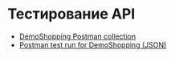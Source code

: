 # Тестирование API
- [DemoShopping Postman collection](https://www.postman.com/lola-3906921/workspace/lola-s-workspace/collection/45692595-31c16aa8-33f7-42be-b696-670706eb8261?action=share&creator=45692595&active-environment=45692595-b1144a73-3504-4267-9995-7a45483c7354)
- [Postman test run for DemoShopping (JSON)](https://github.com/user-attachments/files/20732991/DemoShopping.postman_test_run.json)

